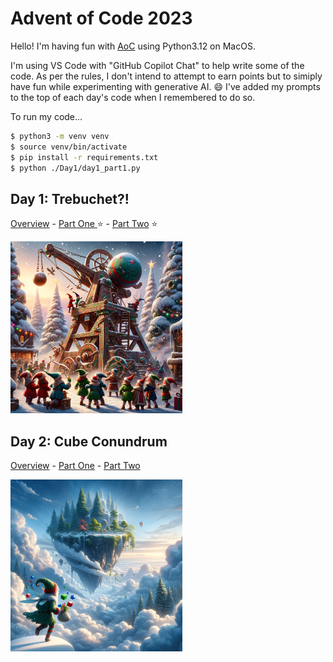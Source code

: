 # Advent of Code 2023

Hello! I'm having fun with [AoC](https://adventofcode.com/) using Python3.12 on MacOS.

I'm using VS Code with "GitHub Copilot Chat" to help write some of the code. As per the rules, I don't intend to attempt to earn points but to simiply have fun while experimenting with generative AI. :smile: I've added my prompts to the top of each day's code when I remembered to do so.

To run my code...

```bash
$ python3 -m venv venv
$ source venv/bin/activate
$ pip install -r requirements.txt
$ python ./Day1/day1_part1.py
```

## Day 1: Trebuchet?!

[Overview](./Day1/day1_overview.md) - [Part One ](./Day1/day1_part1.py) :star: - [Part Two](./Day1/day1_part2.py) :star:

<img src="./Day1/day1_DALLE.png"  width="275" height="275">

## Day 2: Cube Conundrum

[Overview](./Day2/day2_overview.md) - [Part One](./Day2/day2_part1.py) - [Part Two](./Day2/day2_part2.py)

<img src="./Day2/day2_DALLE.png"  width="275" height="275">
